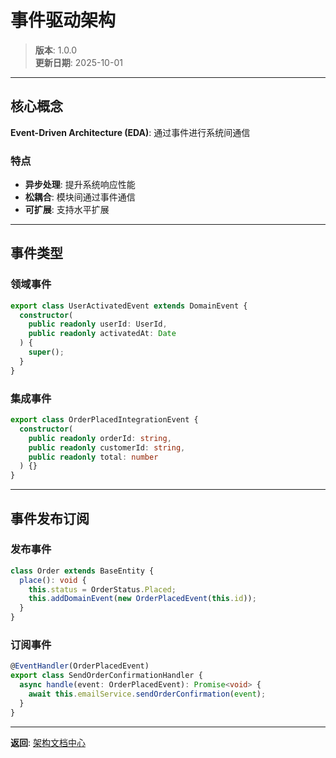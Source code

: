 # 事件驱动架构

> **版本**: 1.0.0  
> **更新日期**: 2025-10-01

---

## 核心概念

**Event-Driven Architecture (EDA)**: 通过事件进行系统间通信

### 特点

- **异步处理**: 提升系统响应性能
- **松耦合**: 模块间通过事件通信
- **可扩展**: 支持水平扩展

---

## 事件类型

### 领域事件

```typescript
export class UserActivatedEvent extends DomainEvent {
  constructor(
    public readonly userId: UserId,
    public readonly activatedAt: Date
  ) {
    super();
  }
}
```

### 集成事件

```typescript
export class OrderPlacedIntegrationEvent {
  constructor(
    public readonly orderId: string,
    public readonly customerId: string,
    public readonly total: number
  ) {}
}
```

---

## 事件发布订阅

### 发布事件

```typescript
class Order extends BaseEntity {
  place(): void {
    this.status = OrderStatus.Placed;
    this.addDomainEvent(new OrderPlacedEvent(this.id));
  }
}
```

### 订阅事件

```typescript
@EventHandler(OrderPlacedEvent)
export class SendOrderConfirmationHandler {
  async handle(event: OrderPlacedEvent): Promise<void> {
    await this.emailService.sendOrderConfirmation(event);
  }
}
```

---

**返回**: [架构文档中心](./README.md)
